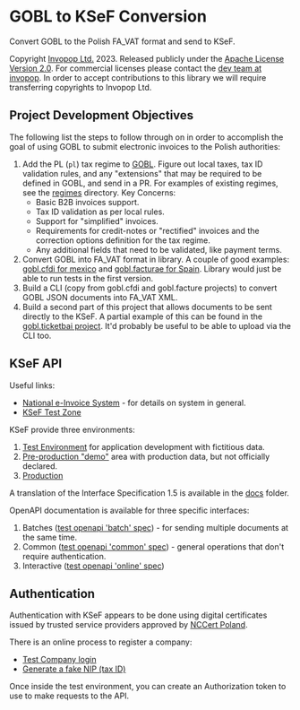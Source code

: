 # GOBL to KSeF Conversion

Convert GOBL to the Polish FA_VAT format and send to KSeF.

Copyright [Invopop Ltd.](https://invopop.com) 2023. Released publicly under the [Apache License Version 2.0](LICENSE). For commercial licenses please contact the [dev team at invopop](mailto:dev@invopop.com). In order to accept contributions to this library we will require transferring copyrights to Invopop Ltd.

## Project Development Objectives

The following list the steps to follow through on in order to accomplish the goal of using GOBL to submit electronic invoices to the Polish authorities:

1. Add the PL (`pl`) tax regime to [GOBL](https://github.com/invopop/gobl). Figure out local taxes, tax ID validation rules, and any "extensions" that may be required to be defined in GOBL, and send in a PR. For examples of existing regimes, see the [regimes](https://github.com/invopop/gobl/tree/main/regimes) directory. Key Concerns:
   - Basic B2B invoices support.
   - Tax ID validation as per local rules.
   - Support for "simplified" invoices.
   - Requirements for credit-notes or "rectified" invoices and the correction options definition for the tax regime.
   - Any additional fields that need to be validated, like payment terms.
2. Convert GOBL into FA_VAT format in library. A couple of good examples: [gobl.cfdi for mexico](https://github.com/invopop/gobl.cfdi) and [gobl.facturae for Spain](https://github.com/invopop/gobl.facturae). Library would just be able to run tests in the first version.
3. Build a CLI (copy from gobl.cfdi and gobl.facture projects) to convert GOBL JSON documents into FA_VAT XML.
4. Build a second part of this project that allows documents to be sent directly to the KSeF. A partial example of this can be found in the [gobl.ticketbai project](https://github.com/invopop/gobl.ticketbai/tree/refactor/internal/gateways). It'd probably be useful to be able to upload via the CLI too.

## KSeF API

Useful links:

- [National e-Invoice System](https://www.podatki.gov.pl/ksef/) - for details on system in general.
- [KSeF Test Zone](https://www.podatki.gov.pl/ksef/strefa-testowa-ksef/)

KSeF provide three environments:

1.  [Test Environment](https://ksef-test.mf.gov.pl/) for application development with fictitious data.
2.  [Pre-production "demo"](https://ksef-demo.mf.gov.pl/) area with production data, but not officially declared.
3.  [Production](https://ksef.mf.gov.pl)

A translation of the Interface Specification 1.5 is available in the [docs](./docs) folder.

OpenAPI documentation is available for three specific interfaces:

1. Batches ([test openapi 'batch' spec](https://ksef-test.mf.gov.pl/openapi/gtw/svc/api/KSeF-batch.yaml)) - for sending multiple documents at the same time.
2. Common ([test openapi 'common' spec](https://ksef-test.mf.gov.pl/openapi/gtw/svc/api/KSeF-common.yaml)) - general operations that don't require authentication.
3. Interactive ([test openapi 'online' spec](https://ksef-test.mf.gov.pl/openapi/gtw/svc/api/KSeF-online.yaml))

## Authentication

Authentication with KSeF appears to be done using digital certificates issued by trusted service providers approved by [NCCert Poland](https://www.nccert.pl/).

There is an online process to register a company:

- [Test Company login](https://ksef-test.mf.gov.pl/web/login)
- [Generate a fake NIP (tax ID)](http://generatory.it/)

Once inside the test environment, you can create an Authorization token to use to make requests to the API.
